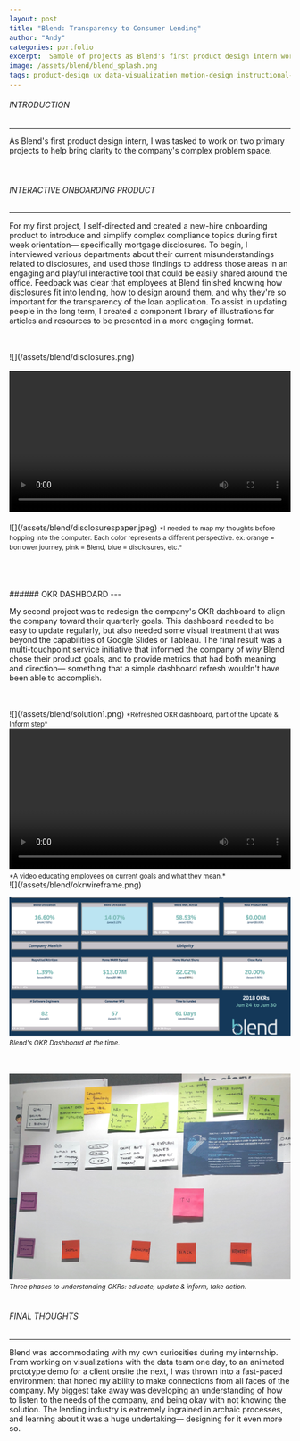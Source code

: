 ```yaml
---
layout: post
title: "Blend: Transparency to Consumer Lending"
author: "Andy"
categories: portfolio
excerpt:  Sample of projects as Blend's first product design intern working on their white-label SaaS platform, helping to deliver speed and transparency to the consumer lending ecosystem.
image: /assets/blend/blend_splash.png
tags: product-design ux data-visualization motion-design instructional-design visual-design research learning-design
---
```



<!-- 1. [Introduction](#introduction)
2. [Disclosures Onboarding Tool](#disclosures)
3. [OKR Dashboard](#okrs)
4. [Product](#product)
5. [Final Thoughts](#fl) -->

<!-- <br>
<br>
<br>
![](/assets/blend/home-product.png)
<small>*image made by Kaitlin Sullivan at Blend*</small>
<br>
<br> -->
<a name="introduction"></a>
###### INTRODUCTION
---
As Blend's first product design intern, I was tasked to work on two primary projects to help bring clarity to the company's complex problem space.
<br>
<Br>
<br>
<a name="disclosures"></a>
###### INTERACTIVE ONBOARDING PRODUCT
---
For my first project, I self-directed and created a new-hire onboarding product to introduce and simplify complex compliance topics during first week orientation— specifically mortgage disclosures. To begin, I interviewed various departments about their current misunderstandings related to disclosures, and used those findings to address those areas in an engaging and playful interactive tool that could be easily shared around the office. Feedback was clear that employees at Blend finished knowing how disclosures fit into lending, how to design around them, and why they're so important for the transparency of the loan application. To assist in updating people in the long term, I created a component library of illustrations for articles and resources to be presented in a more engaging format.


<!-- Before you can make a difference, you need to know the space your working in. This was perfect to educate myself as well as the rest of my peers on a small but very important facet in the application process—disclosures.
<br>
<br>

For my first project, I created an onboarding tool as part of the new-hire onboarding experience that educated and refreshed Blend employees on a variety of mortgage and compliance related concepts. The bulk of this tool focused on an interactive demo of how mortgage disclosures— infamous for being tedious, granular, and a necessary evil for borrowers and lenders—operated within the ecosystem of lending. -->



<!-- Asking around, most of the questions were general, “What are the contents of a disclosures package?” “Why do we need them?” What compliance issues do they face?” -->
<br>
<br>
![](/assets/blend/disclosures.png)

<br>
<Br>
<video width="100%" autoplay loop>
  <source src="/assets/blend/discvid.mp4" type="video/mp4" />
  Your browser does not support the video tag.
</video>
<br>
<br>
![](/assets/blend/disclosurespaper.jpeg)
<small>*I needed to map my thoughts before hopping into the computer. Each color represents a different perspective. ex: orange = borrower journey, pink = Blend, blue = disclosures, etc.*</small>
<br>
<br>
<br>
<Br>
<br>
<a name="okrs"></a>
###### OKR DASHBOARD
---

My second project was to redesign the company's OKR dashboard to align the company toward their quarterly goals. This dashboard needed to be easy to update regularly, but also needed some visual treatment that was beyond the capabilities of Google Slides or Tableau. The final result was a multi-touchpoint service initiative that informed the company of *why* Blend chose their product goals, and to provide metrics that had both meaning and direction— something that a simple dashboard refresh wouldn't have been able to accomplish.

<br>
<br>
![](/assets/blend/solution1.png)
<small>*Refreshed OKR dashboard, part of the Update & Inform step*</small>
<br>


<video width="100%" autoplay loop>
  <source src="/assets/blend/okreducation.mp4" type="video/mp4" />
  Your browser does not support the video tag.
</video>
<small>*A video educating employees on current goals and what they mean.*</small>

<br>
![](/assets/blend/okrwireframe.png)
<br>

![](/assets/blend/oldokr.png)
<small>*Blend's OKR Dashboard at the time.*</small>
<br>
<br>
<br>

![](/assets/blend/okrfoamcore.jpeg)
<small>*Three phases to understanding OKRs: educate, update & inform, take action.*</small>
<br>
<br>
###### FINAL THOUGHTS
---
Blend was accommodating with my own curiosities during my internship. From working on visualizations with the data team one day, to an animated prototype demo for a client onsite the next, I was thrown into a fast-paced environment that honed my ability to make connections from all faces of the company. My biggest take away was developing an understanding of how to listen to the needs of the company, and being okay with not knowing the solution. The lending industry is extremely ingrained in archaic processes, and learning about it was a huge undertaking— designing for it even more so.
<br>
<Br>
<br>

